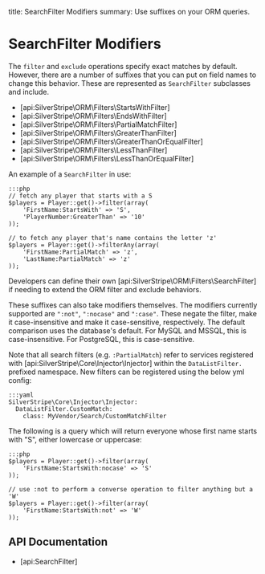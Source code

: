 title: SearchFilter Modifiers
summary: Use suffixes on your ORM queries.

# SearchFilter Modifiers

The `filter` and `exclude` operations specify exact matches by default. However, there are a number of suffixes that
you can put on field names to change this behavior. These are represented as `SearchFilter` subclasses and include.

 * [api:SilverStripe\ORM\Filters\StartsWithFilter]
 * [api:SilverStripe\ORM\Filters\EndsWithFilter] 
 * [api:SilverStripe\ORM\Filters\PartialMatchFilter]
 * [api:SilverStripe\ORM\Filters\GreaterThanFilter]
 * [api:SilverStripe\ORM\Filters\GreaterThanOrEqualFilter]
 * [api:SilverStripe\ORM\Filters\LessThanFilter]
 * [api:SilverStripe\ORM\Filters\LessThanOrEqualFilter]

An example of a `SearchFilter` in use:
	
	:::php
	// fetch any player that starts with a S
	$players = Player::get()->filter(array(
		'FirstName:StartsWith' => 'S',
		'PlayerNumber:GreaterThan' => '10'
	));

	// to fetch any player that's name contains the letter 'z'
	$players = Player::get()->filterAny(array(
		'FirstName:PartialMatch' => 'z',
		'LastName:PartialMatch' => 'z'
	));

Developers can define their own [api:SilverStripe\ORM\Filters\SearchFilter] if needing to extend the ORM filter and exclude behaviors.

These suffixes can also take modifiers themselves. The modifiers currently supported are `":not"`, `":nocase"` and 
`":case"`. These negate the filter, make it case-insensitive and make it case-sensitive, respectively. The default
comparison uses the database's default. For MySQL and MSSQL, this is case-insensitive. For PostgreSQL, this is 
case-sensitive.

Note that all search filters (e.g. `:PartialMatch`) refer to services registered with [api:SilverStripe\Core\Injector\Injector]
within the `DataListFilter.` prefixed namespace. New filters can be registered using the below yml
config:


	:::yaml
	SilverStripe\Core\Injector\Injector:
	  DataListFilter.CustomMatch:
	    class: MyVendor/Search/CustomMatchFilter


The following is a query which will return everyone whose first name starts with "S", either lowercase or uppercase:

	:::php
	$players = Player::get()->filter(array(
		'FirstName:StartsWith:nocase' => 'S'
	));

	// use :not to perform a converse operation to filter anything but a 'W'
	$players = Player::get()->filter(array(
		'FirstName:StartsWith:not' => 'W'
	));

## API Documentation

* [api:SearchFilter]

